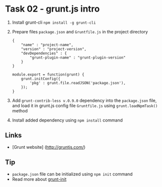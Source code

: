 Task 02 - grunt.js intro
====================
1. Install grunt-cli `npm install -g grunt-cli`
2. Prepare files `package.json` and `Gruntfile.js` in the project directory

    ```
    {
        "name" : "project-name",
        "version" : "project-version",
        "devDependencies" : {
            "grunt-plugin-name" : "grunt-plugin-version"
        }
    }
    ```

    ```
    module.export = function(grunt) {
        grunt.initConfig({
            'pkg' : grunt.file.readJSON('package.json'),
        });
    }
    ```

3. Add `grunt-contrib-less v.0.9.0`  dependency into the `package.json` file, and load it in grunt.js config file `Gruntfile.js` using `grunt.loadNpmTask()` method
4. Install added dependency using `npm install` command

## Links
- [Grunt website] (http://gruntjs.com/)

## Tip
- `package.json` file can be initialized using `npm init` command
-  Read more about [grunt-init](https://github.com/gruntjs/grunt-init)
